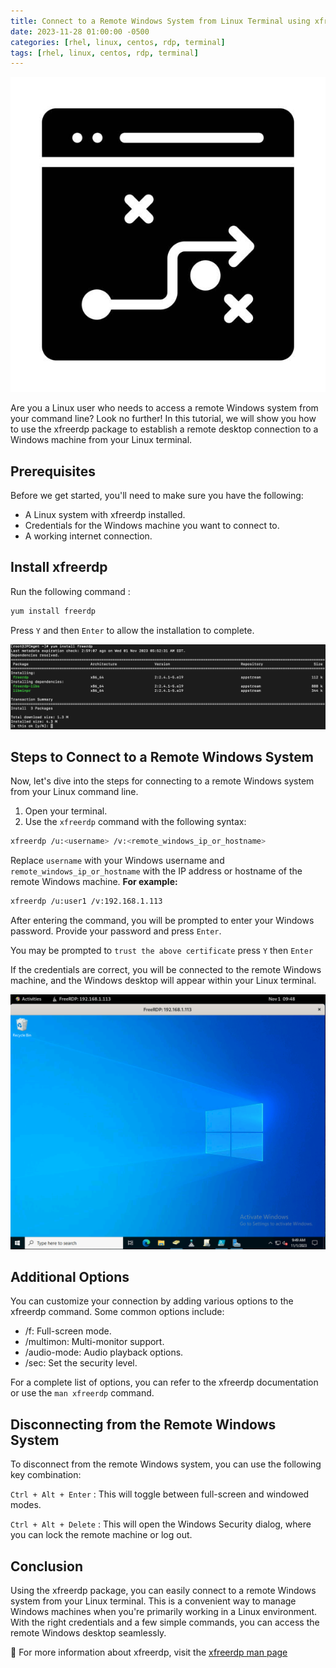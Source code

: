 ```yaml
---
title: Connect to a Remote Windows System from Linux Terminal using xfreerdp 
date: 2023-11-28 01:00:00 -0500
categories: [rhel, linux, centos, rdp, terminal]
tags: [rhel, linux, centos, rdp, terminal]
---
```


![rdp_from_linux_terminal1](/assets/img/posts/2023/rdp_from_linux_terminal/rdp_from_linux_terminal1.jpg)


Are you a Linux user who needs to access a remote Windows system from your command line? Look no further! In this tutorial, we will show you how to use the xfreerdp package to establish a remote desktop connection to a Windows machine from your Linux terminal.


## Prerequisites

Before we get started, you'll need to make sure you have the following:

- A Linux system with xfreerdp installed.
- Credentials for the Windows machine you want to connect to.
- A working internet connection.


## Install xfreerdp

Run the following command : 

```bash
yum install freerdp
```

Press `Y` and then `Enter` to allow the installation to complete. 

![rdp_from_linux_terminal2](/assets/img/posts/2023/rdp_from_linux_terminal/rdp_from_linux_terminal2.png)

## Steps to Connect to a Remote Windows System

Now, let's dive into the steps for connecting to a remote Windows system from your Linux command line.

1. Open your terminal.
2. Use the `xfreerdp` command with the following syntax:

```bash
xfreerdp /u:<username> /v:<remote_windows_ip_or_hostname>
```

Replace `username` with your Windows username and `remote_windows_ip_or_hostname` with the IP address or hostname of the remote Windows machine. **For example:**

```bash
xfreerdp /u:user1 /v:192.168.1.113
```

After entering the command, you will be prompted to enter your Windows password. Provide your password and press `Enter`.

You may be prompted to `trust the above certificate` press `Y` then `Enter`

If the credentials are correct, you will be connected to the remote Windows machine, and the Windows desktop will appear within your Linux terminal.

![rdp_from_linux_terminal3](/assets/img/posts/2023/rdp_from_linux_terminal/rdp_from_linux_terminal3.png)


## Additional Options

You can customize your connection by adding various options to the xfreerdp command. Some common options include:

- /f: Full-screen mode.
- /multimon: Multi-monitor support.
- /audio-mode: Audio playback options.
- /sec: Set the security level.

For a complete list of options, you can refer to the xfreerdp documentation or use the `man xfreerdp` command.


## Disconnecting from the Remote Windows System

To disconnect from the remote Windows system, you can use the following key combination:

`Ctrl + Alt + Enter` : This will toggle between full-screen and windowed modes.

`Ctrl + Alt + Delete` : This will open the Windows Security dialog, where you can lock the remote machine or log out.



## Conclusion

Using the xfreerdp package, you can easily connect to a remote Windows system from your Linux terminal. This is a convenient way to manage Windows machines when you're primarily working in a Linux environment. With the right credentials and a few simple commands, you can access the remote Windows desktop seamlessly.


📝 For more information about xfreerdp, visit the [xfreerdp man page](https://linux.die.net/man/1/xfreerdp)
